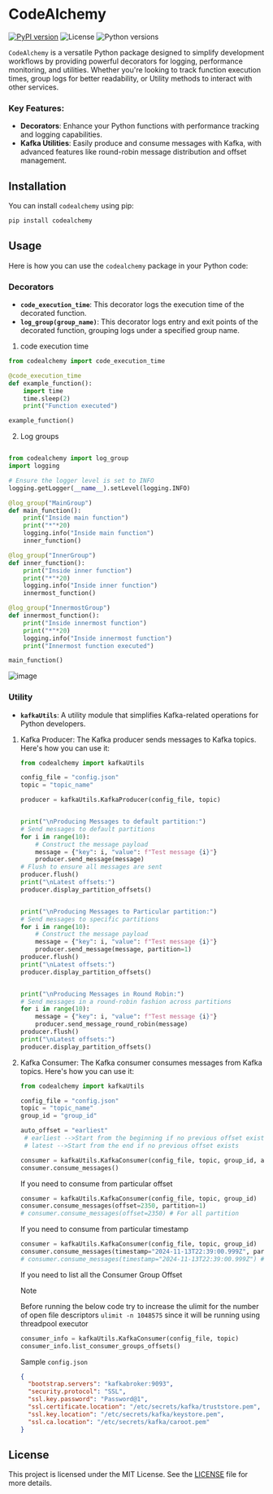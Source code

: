 # CodeAlchemy

[![PyPI version](https://img.shields.io/pypi/v/codealchemy)](https://pypi.org/project/codealchemy/)
![License](https://img.shields.io/pypi/l/codealchemy)
![Python versions](https://img.shields.io/pypi/pyversions/codealchemy)

`CodeAlchemy` is a versatile Python package designed to simplify development workflows by providing powerful decorators for logging, performance monitoring, and utilities. Whether you're looking to track function execution times, group logs for better readability, or Utility methods to interact with other services.

### Key Features:

- **Decorators**: Enhance your Python functions with performance tracking and logging capabilities.
- **Kafka Utilities**: Easily produce and consume messages with Kafka, with advanced features like round-robin message distribution and offset management.

## Installation

You can install `codealchemy` using pip:

```sh
pip install codealchemy
```

## Usage

Here is how you can use the `codealchemy` package in your Python code:

### Decorators

- **`code_execution_time`**: This decorator logs the execution time of the decorated function.
- **`log_group(group_name)`**: This decorator logs entry and exit points of the decorated function, grouping logs under a specified group name.

1. code execution time

```python
from codealchemy import code_execution_time

@code_execution_time
def example_function():
    import time
    time.sleep(2)
    print("Function executed")

example_function()
```

2. Log groups

```python

from codealchemy import log_group
import logging

# Ensure the logger level is set to INFO
logging.getLogger(__name__).setLevel(logging.INFO)

@log_group("MainGroup")
def main_function():
    print("Inside main function")
    print("*"*20)
    logging.info("Inside main function")
    inner_function()

@log_group("InnerGroup")
def inner_function():
    print("Inside inner function")
    print("*"*20)
    logging.info("Inside inner function")
    innermost_function()

@log_group("InnermostGroup")
def innermost_function():
    print("Inside innermost function")
    print("*"*20)
    logging.info("Inside innermost function")
    print("Innermost function executed")

main_function()
```

![image](https://github.com/user-attachments/assets/15495373-711d-4b72-9fbb-32acb80c110b)

### Utility

- **`kafkaUtils`**: A utility module that simplifies Kafka-related operations for Python developers.

1. Kafka Producer:
   The Kafka producer sends messages to Kafka topics. Here's how you can use it:

   ```python
   from codealchemy import kafkaUtils

   config_file = "config.json"
   topic = "topic_name"

   producer = kafkaUtils.KafkaProducer(config_file, topic)


   print("\nProducing Messages to default partition:")
   # Send messages to default partitions
   for i in range(10):
       # Construct the message payload
       message = {"key": i, "value": f"Test message {i}"}
       producer.send_message(message)
   # Flush to ensure all messages are sent
   producer.flush()
   print("\nLatest offsets:")
   producer.display_partition_offsets()


   print("\nProducing Messages to Particular partition:")
   # Send messages to specific partitions
   for i in range(10):
       # Construct the message payload
       message = {"key": i, "value": f"Test message {i}"}
       producer.send_message(message, partition=1)
   producer.flush()
   print("\nLatest offsets:")
   producer.display_partition_offsets()


   print("\nProducing Messages in Round Robin:")
   # Send messages in a round-robin fashion across partitions
   for i in range(10):
       message = {"key": i, "value": f"Test message {i}"}
       producer.send_message_round_robin(message)
   producer.flush()
   print("\nLatest offsets:")
   producer.display_partition_offsets()
   ```

2. Kafka Consumer:
   The Kafka consumer consumes messages from Kafka topics. Here's how you can use it:

   ```python
   from codealchemy import kafkaUtils

   config_file = "config.json"
   topic = "topic_name"
   group_id = "group_id"

   auto_offset = "earliest"
    # earliest -->Start from the beginning if no previous offset exists
    # latest -->Start from the end if no previous offset exists

   consumer = kafkaUtils.KafkaConsumer(config_file, topic, group_id, auto_offset)
   consumer.consume_messages()

   ```

   If you need to consume from particular offset

   ```python
   consumer = kafkaUtils.KafkaConsumer(config_file, topic, group_id)
   consumer.consume_messages(offset=2350, partition=1)
   # consumer.consume_messages(offset=2350) # For all partition
   ```

   If you need to consume from particular timestamp

   ```python
   consumer = kafkaUtils.KafkaConsumer(config_file, topic, group_id)
   consumer.consume_messages(timestamp="2024-11-13T22:39:00.999Z", partition=1)
   # consumer.consume_messages(timestamp="2024-11-13T22:39:00.999Z") # For all partition
   ```

   If you need to list all the Consumer Group Offset

   > [!NOTE]
   > Before running the below code try to increase the ulimit for the number of open file descriptors `ulimit -n 1048575` since it will be running using threadpool executor

   ```python
   consumer_info = kafkaUtils.KafkaConsumer(config_file, topic)
   consumer_info.list_consumer_groups_offsets()
   ```

   Sample `config.json`

   ```json
   {
     "bootstrap.servers": "kafkabroker:9093",
     "security.protocol": "SSL",
     "ssl.key.password": "Password@1",
     "ssl.certificate.location": "/etc/secrets/kafka/truststore.pem",
     "ssl.key.location": "/etc/secrets/kafka/keystore.pem",
     "ssl.ca.location": "/etc/secrets/kafka/caroot.pem"
   }
   ```

## License

This project is licensed under the MIT License. See the [LICENSE](./LICENSE) file for more details.
